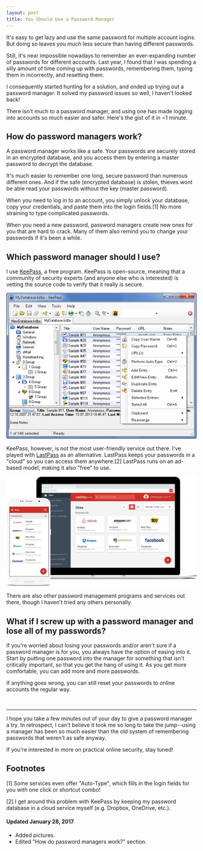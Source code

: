 ```yaml
---
layout: post
title: You Should Use a Password Manager
---
```


It's easy to get lazy and use the same password for multiple account logins. But doing so leaves you _much_ less secure than having different passwords.

Still, it's near impossible nowadays to remember an ever-expanding number of passwords for different accounts. Last year, I found that I was spending a silly amount of time coming up with passwords, remembering them, typing them in incorrectly, and resetting them.

I consequently started hunting for a solution, and ended up trying out a password manager. It solved my password issues so well, I haven't looked back!

There isn't much to a password manager, and using one has made logging into accounts so much easier and safer. Here's the gist of it in ~1 minute.

## How do password managers work?

A password manager works like a safe. Your passwords are securely stored in an encrypted database, and you access them by entering a master password to decrypt the database.

It's much easier to remember one long, secure password than numerous different ones. And if the safe (encrypted database) is stolen, thieves wont be able read your passwords without the key (master password).

When you need to log in to an account, you simply unlock your database, copy your credentials, and paste them into the login fields.<span class="ftnt">[1]</span> No more straining to type complicated passwords.

When you need a new password, password managers create new ones for you that are hard to crack. Many of them also remind you to change your passwords if it's been a while.

## Which password manager should I use?

I use [KeePass](http://keepass.info/), a free program. KeePass is open-source, meaning that a community of security experts (and anyone else who is interested) is vetting the source code to verify that it really is secure.

<div class="cntr">
  <img src="../images/1/keepass.PNG" />
</div>

KeePass, however, is not the most user-friendly service out there. I've played with [LastPass](https://www.lastpass.com/) as an alternative. LastPass keeps your passwords in a "cloud" so you can access them anywhere.<span class="ftnt">[2]</span> LastPass runs on an ad-based model, making it also "free" to use.

<div class="cntr">
  <img src="../images/1/lastpass.jpg" />
</div>

There are also other password management programs and services out there, though I haven't tried any others personally.

## What if I screw up with a password manager and lose all of my passwords?

If you're worried about losing your passwords and/or aren't sure if a password manager is for you, you always have the option of easing into it. Start by putting one password into the manager for something that isn't critically important, so that you get the hang of using it. As you get more comfortable, you can add more and more passwords.

If anything goes wrong, you can still reset your passwords to online accounts the regular way.

<br>

---

I hope you take a few minutes out of your day to give a password manager a try. In retrospect, I can't believe it took me so long to take the jump--using a manager has been so much easier than the old system of remembering passwords that weren't as safe anyway.

If you're interested in more on practical online security, stay tuned!

## Footnotes

[1] Some services even offer "Auto-Type", which fills in the login fields for you with one click or shortcut combo!

[2] I get around this problem with KeePass by keeping my password database in a cloud service myself (e.g. Dropbox, OneDrive, etc.).

#### Updated  January 28, 2017
* Added pictures.
* Edited "How do password managers work?" section.

